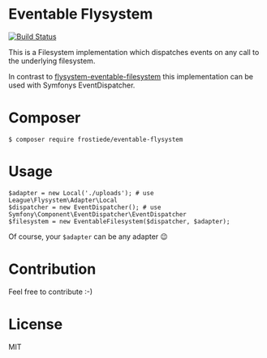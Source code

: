 # Eventable Flysystem

[![Build Status](https://travis-ci.org/frostieDE/eventable-flysystem.svg?branch=master)](https://travis-ci.org/frostieDE/eventable-flysystem)

This is a Filesystem implementation which dispatches events on any call to the underlying filesystem.

In contrast to [flysystem-eventable-filesystem](https://github.com/thephpleague/flysystem-eventable-filesystem) this
implementation can be used with Symfonys EventDispatcher.

# Composer

    $ composer require frostiede/eventable-flysystem
    
# Usage

    $adapter = new Local('./uploads'); # use League\Flysystem\Adapter\Local
    $dispatcher = new EventDispatcher(); # use Symfony\Component\EventDispatcher\EventDispatcher
    $filesystem = new EventableFilesystem($dispatcher, $adapter);
    
Of course, your `$adapter` can be any adapter :wink:
    
# Contribution

Feel free to contribute :-)

# License

MIT